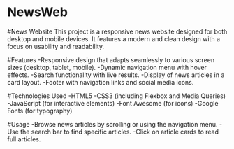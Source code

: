 # NewsWeb

#News Website
This project is a responsive news website designed for both desktop and mobile devices. It features a modern and clean design with a focus on usability and readability.

#Features
-Responsive design that adapts seamlessly to various screen sizes (desktop, tablet, mobile).
-Dynamic navigation menu with hover effects.
-Search functionality with live results.
-Display of news articles in a card layout.
-Footer with navigation links and social media icons.

#Technologies Used
-HTML5
-CSS3 (including Flexbox and Media Queries)
-JavaScript (for interactive elements)
-Font Awesome (for icons)
-Google Fonts (for typography)

#Usage
-Browse news articles by scrolling or using the navigation menu.
-Use the search bar to find specific articles.
-Click on article cards to read full articles.
